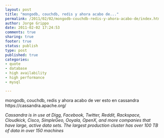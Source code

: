 ```yaml
--- 
layout: post
title: "mongodb, couchdb, redis y ahora acabo de..."
permalink: /2011/02/02/mongodb-couchdb-redis-y-ahora-acabo-de/index.html
author: Jorge Grippo
date: 2011-02-02 17:24:53
comments: true
sharing: true
footer: true
status: publish
type: post
published: true
categories: 
- quote
- database
- high availability
- high performance
- mysql

---
```

<!-- 169 -->
<p>mongodb, couchdb, redis y ahora acabo de ver esto en cassandra https://cassandra.apache.org/</p><cite>Cassandra is in use at Digg, Facebook, Twitter, Reddit, Rackspace, Cloudkick, Cisco, SimpleGeo, Ooyala, OpenX, and more companies that have large, active data sets. The largest production cluster has over 100 TB of data in over 150 machines</cite>

